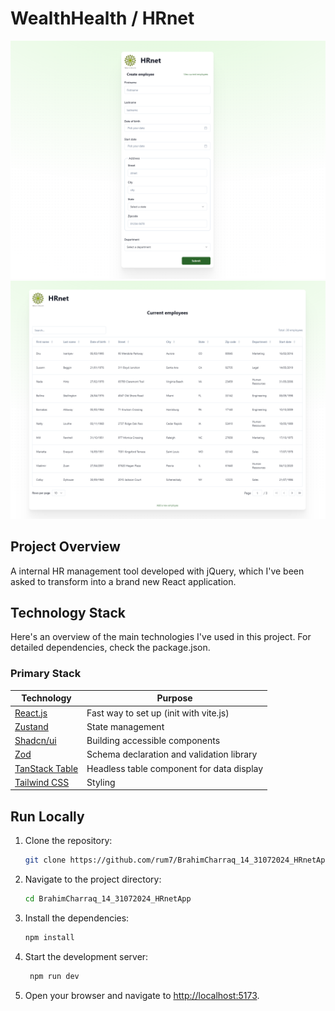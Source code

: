 # WealthHealth / HRnet

![Preview](./public/preview-add-employee.png)
![Preview](./public/preview-current-employees.png)

## Project Overview

A internal HR management tool developed with jQuery, which I've been asked to transform into a brand new React application.


## Technology Stack

Here's an overview of the main technologies I've used in this project. For detailed dependencies, check the package.json.


### Primary Stack

| Technology                                           | Purpose                                       |
| ---------------------------------------------------- | --------------------------------------------- |
| [React.js](https://react.dev/)                       | Fast way to set up (init with vite.js)        |
| [Zustand](https://zustand-demo.pmnd.rs/)             | State management                              |
| [Shadcn/ui](https://ui.shadcn.com/)                  | Building accessible components                |
| [Zod](https://zod.dev/)                              | Schema declaration and validation library     |
| [TanStack Table](https://tanstack.com/table/v8)      | Headless table component for data display     |
| [Tailwind CSS](https://tailwindcss.com/)             | Styling                                       |


## Run Locally

1. Clone the repository:

   ```bash
   git clone https://github.com/rum7/BrahimCharraq_14_31072024_HRnetApp.git
   ```

2. Navigate to the project directory:

   ```bash
   cd BrahimCharraq_14_31072024_HRnetApp
   ```

3. Install the dependencies:

   ```bash
   npm install
   ```

4. Start the development server:

   ```bash
    npm run dev
   ```

5. Open your browser and navigate to [http://localhost:5173](http://localhost:5173).